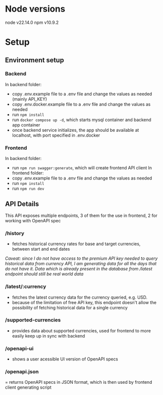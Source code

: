 # Node versions
node v22.14.0
npm v10.9.2

# Setup

## Environment setup

### Backend
In backend folder:
- copy .env.example file to a .env file and change the values as needed (mainly API_KEY)
- copy .env.docker.example file to a .env file and change the values as needed
- run `npm install`
- run `docker compose up -d`, which starts mysql container and backend app container
- once backend service initializes, the app should be available at localhost, with port specified in .env.docker


### Frontend
In backend folder: 
- run `npm run swagger:generate`, which will create frontend API client
In frontend folder:
- copy .env.example file to a .env file and change the values as needed
- run `npm install` 
- run `npm run dev`


## API Details

This API exposes multiple endpoints, 3 of them for the use in frontend, 2 for working with OpenAPI spec

### /history
- fetches historical currency rates for base and target currencies, between start and end dates

*Caveat: since I do not have access to the premium API key needed to query historical data from currency API, I am generating data for all the days that do not have it. Data which is already present in the database from /latest endpoint should still be real world data*

### /latest/:currency
- fetches the latest currency data for the currency queried, e.g. USD. 
- because of the limitation of free API key, this endpoint doesn't allow the possibility of fetching historical data for a single currency

### /supported-currencies
- provides data about supported currencies, used for frontend to more easily keep up in sync with backend

### /openapi-ui
- shows a user acessible UI version of OpenAPI specs

### /openapi.json
= returns OpenAPI specs in JSON format, which is then used by frontend client generating script